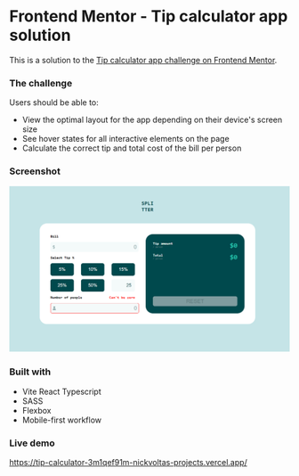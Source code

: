 # Frontend Mentor - Tip calculator app solution

This is a solution to the [Tip calculator app challenge on Frontend Mentor](https://www.frontendmentor.io/challenges/tip-calculator-app-ugJNGbJUX).

### The challenge

Users should be able to:

- View the optimal layout for the app depending on their device's screen size
- See hover states for all interactive elements on the page
- Calculate the correct tip and total cost of the bill per person

### Screenshot

![](./screenshot.jpg)

### Built with

- Vite React Typescript
- SASS
- Flexbox
- Mobile-first workflow

### Live demo
https://tip-calculator-3m1qef91m-nickvoltas-projects.vercel.app/

